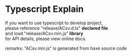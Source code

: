 Typescript Explain
================
If you want to use typescript to develop project,  
please reference "release/ACsv.d.ts" <b>declared file</b>  
and load "release/ACsv.min.js" <b>library</b>  
for API details, please view online docs.
  
remarks: "ACsv.min.js" is generated from haxe source code